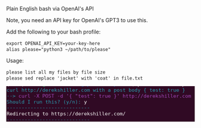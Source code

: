 Plain English bash via OpenAI's API

Note, you need an API key for OpenAI's GPT3 to use this.

Add the following to your bash profile:
```
export OPENAI_API_KEY=your-key-here
alias please="python3 ~/path/to/please"
```

Usage:

```
please list all my files by file size
please sed replace 'jacket' with 'coat' in file.txt
```

![screenshot.png](screenshot.png)


